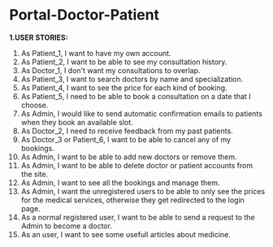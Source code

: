 # Portal-Doctor-Patient

**1.USER STORIES:**
<ol>
  <li>As Patient_1, I want to have my own account.</li>
  <li>As Patient_2, I want to be able to see my consultation history.</li>
  <li>As Doctor_1, I don't want my consultations to overlap.</li>
  <li>As Patient_3, I want to search doctors by name and specialization.</li>
  <li>As Patient_4, I want to see the price for each kind of booking.</li>
  <li>As Patient_5, I need to be able to book a consultation on a date that I choose.</li>
  <li>As Admin, I would like to send automatic confirmation emails to patients when they book an available slot.</li>
  <li>As Doctor_2, I need to receive feedback from my past patients.</li>
  <li>As Doctor_3 or Patient_6, I want to be able to cancel any of my bookings.</li>
  <li>As Admin, I want to be able to add new doctors or remove them.</li>
  <li>As Admin, I want to be able to delete doctor or patient accounts from the site.</li>
  <li>As Admin, I want to see all the bookings and manage them.</li>
  <li>As Admin, I want the unregistered users to be able to only see the prices for the medical services, otherwise they get redirected to the login page.</li>
  <li>As a normal registered user, I want to be able to send a request to the Admin to become a doctor.</li>
  <li>As an user, I want to see some usefull articles about medicine.</li>
</ol>
